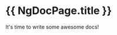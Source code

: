 # {{ NgDocPage.title }}

It's time to write some awesome docs!

<!-- {{ NgDocActions.playground("TagPlayground") }} -->

